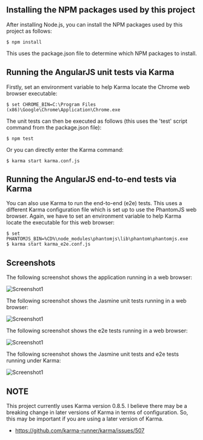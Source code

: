 
## Installing the NPM packages used by this project

After installing Node.js, you can install the NPM packages used by this project as follows:

```
$ npm install
```

This uses the package.json file to determine which NPM packages to install.

## Running the AngularJS unit tests via Karma

Firstly, set an environment variable to help Karma locate the Chrome web browser executable:

```
$ set CHROME_BIN=C:\Program Files (x86)\Google\Chrome\Application\Chrome.exe
```

The unit tests can then be executed as follows (this uses the 'test' script command from the package.json file):

```
$ npm test
```

Or you can directly enter the Karma command:

```
$ karma start karma.conf.js
```

## Running the AngularJS end-to-end tests via Karma

You can also use Karma to run the end-to-end (e2e) tests. This uses a different Karma configuration file which is set up to use the PhantomJS web browser. Again, we have to set an environment variable to help Karma locate the executable for this web browser:

```
$ set PHANTOMJS_BIN=%CD%\node_modules\phantomjs\lib\phantom\phantomjs.exe
$ karma start karma_e2e.conf.js
```

## Screenshots

The following screenshot shows the application running in a web browser:

![Screenshot1](https://raw.github.com/taylorjg/AngularE2ETests/master/Images/AngularE2ETests_running_app_in_browser.png)

The following screenshot shows the Jasmine unit tests running in a web browser:

![Screenshot1](https://raw.github.com/taylorjg/AngularE2ETests/master/Images/AngularE2ETests_unit_tests_in_browser.png)

The following screenshot shows the e2e tests running in a web browser:

![Screenshot1](https://raw.github.com/taylorjg/AngularE2ETests/master/Images/AngularE2ETests_e2e_tests_in_browser.png)

The following screenshot shows the Jasmine unit tests and e2e tests running under Karma:

![Screenshot1](https://raw.github.com/taylorjg/AngularE2ETests/master/Images/AngularE2ETests_screenshot.png)

## NOTE

This project currently uses Karma version 0.8.5. I believe there may be a breaking change in later versions of Karma in terms of configuration. So, this may be important if you are using a later version of Karma.

* https://github.com/karma-runner/karma/issues/507
